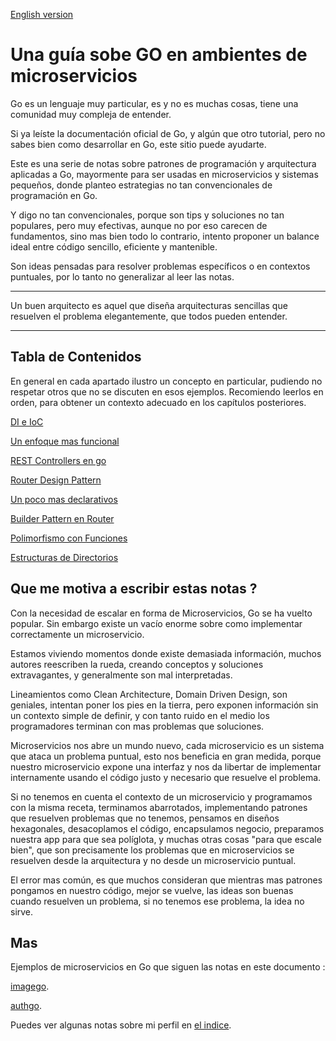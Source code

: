 [English version](https://github.com/nmarsollier/go_index/blob/main/README_en.md)

# Una guía sobe GO en ambientes de microservicios

Go es un lenguaje muy particular, es y no es muchas cosas, tiene una comunidad muy compleja de entender.

Si ya leíste la documentación oficial de Go, y algún que otro tutorial, pero no sabes bien como desarrollar en Go, este sitio puede ayudarte.

Este es una serie de notas sobre patrones de programación y arquitectura aplicadas a Go, mayormente para ser usadas en microservicios y sistemas pequeños, donde planteo estrategias no tan convencionales de programación en Go.

Y digo no tan convencionales, porque son tips y soluciones no tan populares, pero muy efectivas, aunque no por eso carecen de fundamentos, sino mas bien todo lo contrario, intento proponer un balance ideal entre código sencillo, eficiente y mantenible.

Son ideas pensadas para resolver problemas específicos o en contextos puntuales, por lo tanto no generalizar al leer las notas. 

---
Un buen arquitecto es aquel que diseña arquitecturas sencillas que resuelven el problema elegantemente, que todos pueden entender. 

---

## Tabla de Contenidos

En general en cada apartado ilustro un concepto en particular, pudiendo no respetar otros que no se discuten en esos ejemplos. Recomiendo leerlos en orden, para obtener un contexto adecuado en los capítulos posteriores.

[DI e IoC](https://github.com/nmarsollier/go_di_ioc/blob/main/README.md)

[Un enfoque mas funcional](https://github.com/nmarsollier/go_functional/blob/main/README.md)

[REST Controllers en go](https://github.com/nmarsollier/go_rest_controller/blob/main/README.md)

[Router Design Pattern](https://github.com/nmarsollier/go_router_design/blob/main/README.md)

[Un poco mas declarativos](https://github.com/nmarsollier/go_declarative/blob/main/README.md)

[Builder Pattern en Router](https://github.com/nmarsollier/go_router_builder/blob/main/README.md)

[Polimorfismo con Funciones](https://github.com/nmarsollier/go_functional_polimorfism/blob/main/README.md)

[Estructuras de Directorios](https://github.com/nmarsollier/go_directories/blob/main/README.md)

## Que me motiva a escribir estas notas ?

Con la necesidad de escalar en forma de Microservicios, Go se ha vuelto popular. Sin embargo existe un vacío enorme sobre como implementar correctamente un microservicio.

Estamos viviendo momentos donde existe demasiada información, muchos autores reescriben la rueda, creando conceptos y soluciones extravagantes, y generalmente son mal interpretadas.

Lineamientos como Clean Architecture, Domain Driven Design, son geniales, intentan poner los pies en la tierra, pero exponen información sin un contexto simple de definir, y con tanto ruido en el medio los programadores terminan con mas problemas que soluciones.

Microservicios nos abre un mundo nuevo, cada microservicio es un sistema que ataca un problema puntual, esto nos beneficia en gran medida, porque nuestro microservicio expone una interfaz y nos da libertar de implementar internamente usando el código justo y necesario que resuelve el problema.

Si no tenemos en cuenta el contexto de un microservicio y programamos con la misma receta, terminamos abarrotados, implementando patrones que resuelven problemas que no tenemos, pensamos en diseños hexagonales, desacoplamos el código, encapsulamos negocio, preparamos nuestra app para que sea políglota, y muchas otras cosas "para que escale bien", que son precisamente los problemas que en microservicios se resuelven desde la arquitectura y no desde un microservicio puntual.

El error mas común, es que muchos consideran que mientras mas patrones pongamos en nuestro código, mejor se vuelve, las ideas son buenas cuando resuelven un problema, si no tenemos ese problema, la idea no sirve. 


## Mas

Ejemplos de microservicios en Go que siguen las notas en este documento : 

[imagego](https://github.com/nmarsollier/imagego).

[authgo](https://github.com/nmarsollier/authgo).

Puedes ver algunas notas sobre mi perfil en [el indice](https://github.com/nmarsollier/index).
